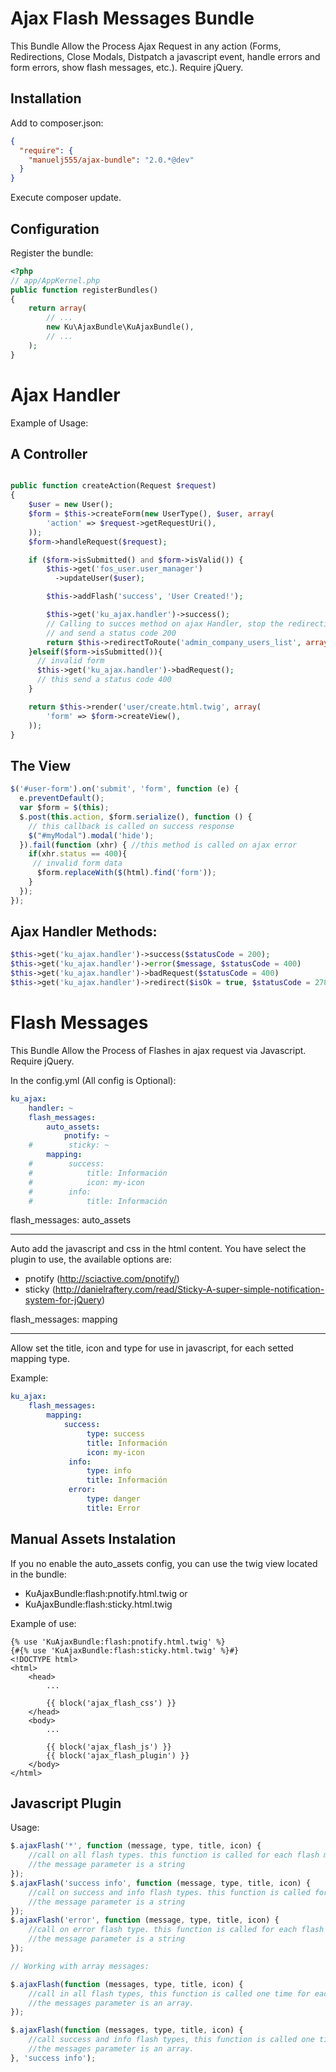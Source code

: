 Ajax Flash Messages Bundle
===============

This Bundle Allow the Process Ajax Request in any action (Forms, Redirections, Close Modals, Distpatch a javascript event, handle errors and form errors, show flash messages, etc.). Require jQuery.

Installation
----

Add to composer.json:

```json
{
  "require": {
    "manuelj555/ajax-bundle": "2.0.*@dev"
  }
}
```

Execute composer update.

Configuration
----

Register the bundle:

```php
<?php
// app/AppKernel.php
public function registerBundles()
{
    return array(
        // ...
        new Ku\AjaxBundle\KuAjaxBundle(),
        // ...
    );
}
```

Ajax Handler
===============

Example of Usage:

A Controller
--------

```php

public function createAction(Request $request)
{
    $user = new User();
    $form = $this->createForm(new UserType(), $user, array(
        'action' => $request->getRequestUri(),
    ));
    $form->handleRequest($request);

    if ($form->isSubmitted() and $form->isValid()) {
        $this->get('fos_user.user_manager')
          ->updateUser($user);

        $this->addFlash('success', 'User Created!');

        $this->get('ku_ajax.handler')->success();
        // Calling to succes method on ajax Handler, stop the redirection on ajax request 
        // and send a status code 200
        return $this->redirectToRoute('admin_company_users_list', array('companyId' => $company->getId()));
    }elseif($form->isSubmitted()){
      // invalid form
      $this->get('ku_ajax.handler')->badRequest();
      // this send a status code 400
    }

    return $this->render('user/create.html.twig', array(
        'form' => $form->createView(),
    ));
}
```

The View
-------

```javascript
$('#user-form').on('submit', 'form', function (e) {
  e.preventDefault();
  var $form = $(this);
  $.post(this.action, $form.serialize(), function () {
    // this callback is called on success response
    $("#myModal").modal('hide');
  }).fail(function (xhr) { //this method is called on ajax error
    if(xhr.status == 400){
     // invalid form data
      $form.replaceWith($(html).find('form'));
    }
  });
});
```

Ajax Handler Methods:
--------

```php
$this->get('ku_ajax.handler')->success($statusCode = 200);
$this->get('ku_ajax.handler')->error($message, $statusCode = 400)
$this->get('ku_ajax.handler')->badRequest($statusCode = 400)
$this->get('ku_ajax.handler')->redirect($isOk = true, $statusCode = 278)
```

Flash Messages
===============

This Bundle Allow the Process of Flashes in ajax request via Javascript. Require jQuery.

In the config.yml (All config is Optional):

```yaml
ku_ajax:
    handler: ~
    flash_messages:
        auto_assets:
            pnotify: ~
    #        sticky: ~
        mapping:
    #        success:
    #            title: Información
    #            icon: my-icon
    #        info:
    #            title: Información
```

flash_messages: auto_assets
____

Auto add the javascript and css in the html content. You have select the plugin to use, the available options are:

  * pnotify (http://sciactive.com/pnotify/)
  * sticky (http://danielraftery.com/read/Sticky-A-super-simple-notification-system-for-jQuery)

flash_messages: mapping
_____

Allow set the title, icon and type for use in javascript, for each setted mapping type.

Example:

```yaml
ku_ajax:
    flash_messages:
        mapping:
            success:
                 type: success
                 title: Información
                 icon: my-icon
             info:
                 type: info
                 title: Información
             error:
                 type: danger
                 title: Error
```

Manual Assets Instalation
-----------

If you no enable the auto_assets config, you can use the twig view located in the bundle:

  * KuAjaxBundle:flash:pnotify.html.twig or
  * KuAjaxBundle:flash:sticky.html.twig
  
Example of use:

```jinja
{% use 'KuAjaxBundle:flash:pnotify.html.twig' %}
{#{% use 'KuAjaxBundle:flash:sticky.html.twig' %}#}
<!DOCTYPE html>
<html>
    <head>
        ...
        
        {{ block('ajax_flash_css') }}
    </head>
    <body>
        ...
        
        {{ block('ajax_flash_js') }}
        {{ block('ajax_flash_plugin') }}
    </body>
</html>
```

Javascript Plugin
-------

Usage:

```javascript
$.ajaxFlash('*', function (message, type, title, icon) {
    //call on all flash types. this function is called for each flash message
    //the message parameter is a string
});
$.ajaxFlash('success info', function (message, type, title, icon) {
    //call on success and info flash types. this function is called for each flash message
    //the message parameter is a string
});
$.ajaxFlash('error', function (message, type, title, icon) {
    //call on error flash type. this function is called for each flash message
    //the message parameter is a string
});

// Working with array messages:

$.ajaxFlash(function (messages, type, title, icon) {
    //call in all flash types, this function is called one time for each message type.
    //the messages parameter is an array.
});

$.ajaxFlash(function (messages, type, title, icon) {
    //call success and info flash types, this function is called one time for each message type.
    //the messages parameter is an array.
}, 'success info');
```
